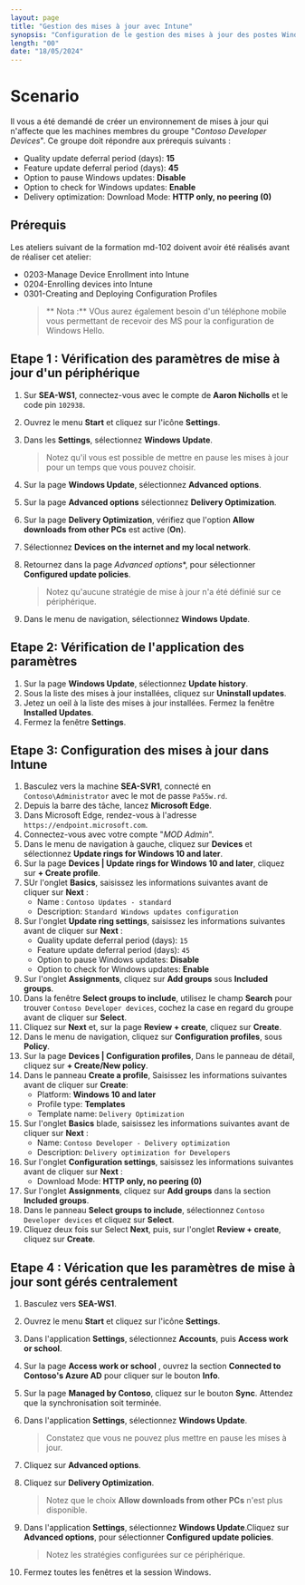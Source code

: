 ```yaml
---
layout: page
title: "Gestion des mises à jour avec Intune"
synopsis: "Configuration de le gestion des mises à jour des postes Windows dans Intune/Endpoint Manager"
length: "00"
date: "18/05/2024"
---
```

# Scenario
Il vous a été demandé de créer un environnement de mises à jour qui n'affecte que les machines membres du groupe "*Contoso Developer Devices*". Ce groupe doit répondre aux prérequis suivants :
- Quality update deferral period (days): **15**
- Feature update deferral period \(days\): **45**
- Option to pause Windows updates: **Disable**
- Option to check for Windows updates: **Enable**
- Delivery optimization: Download Mode: **HTTP only, no peering \(0\)**

## Prérequis
Les ateliers suivant de la formation md-102 doivent avoir été réalisés avant de réaliser cet atelier:  
- 0203-Manage Device Enrollment into Intune
- 0204-Enrolling devices into Intune
- 0301-Creating and Deploying Configuration Profiles
    >** Nota :** VOus aurez également besoin d'un téléphone mobile vous permettant de recevoir des MS pour la configuration de Windows Hello.

## Etape 1 : Vérification des paramètres de mise à jour d'un périphérique
1. Sur **SEA-WS1**, connectez-vous avec le compte de **Aaron Nicholls** et le code pin ```102938```. 
1. Ouvrez le menu **Start** et cliquez sur l'icône **Settings**.
1. Dans les **Settings**, sélectionnez **Windows Update**.
   > Notez qu'il vous est possible de mettre en pause les mises à jour pour un temps que vous pouvez choisir.

1. Sur la page **Windows Update**, sélectionnez **Advanced options**.
1. Sur la page **Advanced options** sélectionnez **Delivery Optimization**.
1. Sur la page **Delivery Optimization**, vérifiez que l'option **Allow downloads from other PCs** est active (**On**).
1. Sélectionnez **Devices on the internet and my local network**.
1. Retournez dans la page *Advanced options**, pour sélectionner **Configured update policies**.
   > Notez qu'aucune stratégie de mise à jour n'a été définié sur ce périphérique.

1. Dans le menu de navigation, sélectionnez **Windows Update**.

## Etape 2: Vérification de l'application des paramètres
1. Sur la page **Windows Update**, sélectionnez **Update history**.
1. Sous la liste des mises à jour installées, cliquez sur **Uninstall updates**. 
1. Jetez un oeil à la liste des mises à jour installées. Fermez la fenêtre **Installed Updates**.
1. Fermez la fenêtre **Settings**.

## Etape 3: Configuration des mises à jour dans Intune
1. Basculez vers la machine **SEA-SVR1**, connecté en ```Contoso\Administrator``` avec le mot de passe ```Pa55w.rd```.
1. Depuis la barre des tâche, lancez **Microsoft Edge**. 
1. Dans Microsoft Edge, rendez-vous à l'adresse ```https://endpoint.microsoft.com```.
1. Connectez-vous avec votre compte "*MOD Admin*".
1. Dans le menu de navigation à gauche, cliquez sur **Devices** et sélectionnez **Update rings for Windows 10 and later**.
1. Sur la page **Devices \| Update rings for Windows 10 and later**, cliquez sur **+ Create profile**.
1. SUr l'onglet **Basics**, saisissez les informations suivantes avant de cliquer sur **Next** :
    - Name : ```Contoso Updates - standard```
    - Description: ```Standard Windows updates configuration```  
1. Sur l'onglet **Update ring settings**, saisissez les informations suivantes avant de cliquer sur **Next** :
    - Quality update deferral period (days): ```15```
    - Feature update deferral period (days): ```45```
    - Option to pause Windows updates: **Disable**
    - Option to check for Windows updates: **Enable**
1. Sur l'onglet **Assignments**, cliquez sur **Add groups** sous **Included groups**. 
1. Dans la fenêtre **Select groups to include**, utilisez le champ **Search** pour trouver ```Contoso Developer devices```, cochez la case en regard du groupe avant de cliquer sur **Select**.
1. Cliquez sur **Next** et, sur la page **Review + create**, cliquez sur **Create**.
1. Dans le menu de navigation, cliquez sur **Configuration profiles**, sous **Policy**.
1. Sur la page **Devices \| Configuration profiles**, Dans le panneau de détail, cliquez sur **+ Create/New policy**.
1. Dans le panneau **Create a profile**, Saisissez les informations suivantes avant de cliquer sur **Create**:
    - Platform: **Windows 10 and later**
    - Profile type: **Templates**
    - Template name: ```Delivery Optimization```
1. Sur l'onglet **Basics** blade, saisissez les informations suivantes avant de cliquer sur **Next** :
    - Name: ```Contoso Developer - Delivery optimization```
    - Description: ```Delivery optimization for Developers```
1. Sur l'onglet **Configuration settings**, saisissez les informations suivantes avant de cliquer sur **Next** :
    - Download Mode: **HTTP only, no peering (0)**
1. Sur l'onglet **Assignments**, cliquez sur **Add groups** dans la section **Included groups**. 
1. Dans le panneau **Select groups to include**, sélectionnez ```Contoso Developer devices``` et cliquez sur **Select**.
1. Cliquez deux fois sur Select **Next**, puis, sur l'onglet **Review + create**, cliquez sur **Create**.

## Etape 4 : Vérication que les paramètres de mise à jour sont gérés centralement
1. Basculez vers **SEA-WS1**.
1. Ouvrez le menu **Start** et cliquez sur l'icône **Settings**.
1. Dans l'application **Settings**, sélectionnez **Accounts**, puis **Access work or school**.
1. Sur la page **Access work or school** , ouvrez la section **Connected to Contoso's Azure AD** pour cliquer sur le bouton **Info**.
1. Sur la page **Managed by Contoso**, cliquez sur le bouton **Sync**. Attendez que la synchronisation soit terminée. 
1. Dans l'application **Settings**, sélectionnez **Windows Update**.
   > Constatez que vous ne pouvez plus mettre en pause les mises à jour.

1. Cliquez sur **Advanced options**. 
1. Cliquez sur **Delivery Optimization**. 
   > Notez que le choix **Allow downloads from other PCs** n'est plus disponible.

1. Dans l'application **Settings**, sélectionnez **Windows Update**.Cliquez sur **Advanced options**, pour sélectionner **Configured update policies**.
   > Notez les stratégies configurées sur ce périphérique.

10. Fermez toutes les fenêtres et la session Windows.
